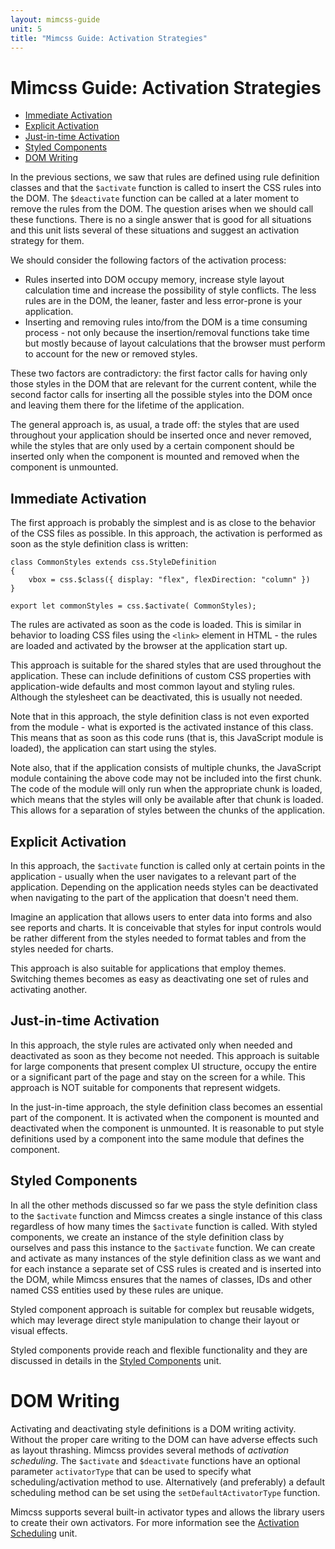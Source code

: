 ```yaml
---
layout: mimcss-guide
unit: 5
title: "Mimcss Guide: Activation Strategies"
---
```


# Mimcss Guide: Activation Strategies

* [Immediate Activation](#immediate-activation)
* [Explicit Activation](#explicit-activation)
* [Just-in-time Activation](#just-in-time-activation)
* [Styled Components](#styled-components)
* [DOM Writing](#dom-writing)

In the previous sections, we saw that rules are defined using rule definition classes and that the `$activate` function is called to insert the CSS rules into the DOM. The `$deactivate` function can be called at a later moment to remove the rules from the DOM. The question arises when we should call these functions. There is no a single answer that is good for all situations and this unit lists several of these situations and suggest an activation strategy for them.

We should consider the following factors of the activation process:
- Rules inserted into DOM occupy memory, increase style layout calculation time and increase the possibility of style conflicts. The less rules are in the DOM, the leaner, faster and less error-prone is your application.
- Inserting and removing rules into/from the DOM is a time consuming process - not only because the insertion/removal functions take time but mostly because of layout calculations that the browser must perform to account for the new or removed styles.

These two factors are contradictory: the first factor calls for having only those styles in the DOM that are relevant for the current content, while the second factor calls for inserting all the possible styles into the DOM once and leaving them there for the lifetime of the application.

The general approach is, as usual, a trade off: the styles that are used throughout your application should be inserted once and never removed, while the styles that are only used by a certain component should be inserted only when the component is mounted and removed when the component is unmounted.

## Immediate Activation
The first approach is probably the simplest and is as close to the behavior of the CSS files as possible. In this approach, the activation is performed as soon as the style definition class is written:

```tsx
class CommonStyles extends css.StyleDefinition
{
    vbox = css.$class({ display: "flex", flexDirection: "column" })
}

export let commonStyles = css.$activate( CommonStyles);
```

The rules are activated as soon as the code is loaded. This is similar in behavior to loading CSS files using the `<link>` element in HTML - the rules are loaded and activated by the browser at the application start up.

This approach is suitable for the shared styles that are used throughout the application. These can include definitions of custom CSS properties with application-wide defaults and most common layout and styling rules. Although the stylesheet can be deactivated, this is usually not needed.

Note that in this approach, the style definition class is not even exported from the module - what is exported is the activated instance of this class. This means that as soon as this code runs (that is, this JavaScript module is loaded), the application can start using the styles.

Note also, that if the application consists of multiple chunks, the JavaScript module containing the above code may not be included into the first chunk. The code of the module will only run when the appropriate chunk is loaded, which means that the styles will only be available after that chunk is loaded. This allows for a separation of styles between the chunks of the application.

## Explicit Activation
In this approach, the `$activate` function is called only at certain points in the application - usually when the user navigates to a relevant part of the application. Depending on the application needs styles can be deactivated when navigating to the part of the application that doesn't need them.

Imagine an application that allows users to enter data into forms and also see reports and charts. It is conceivable that styles for input controls would be rather different from the styles needed to format tables and from the styles needed for charts.

This approach is also suitable for applications that employ themes. Switching themes becomes as easy as deactivating one set of rules and activating another.

## Just-in-time Activation
In this approach, the style rules are activated only when needed and deactivated as soon as they become not needed. This approach is suitable for large components that present complex UI structure, occupy the entire or a significant part of the page and stay on the screen for a while. This approach is NOT suitable for components that represent widgets.

In the just-in-time approach, the style definition class becomes an essential part of the component. It is activated when the component is mounted and deactivated when the component is unmounted. It is reasonable to put style definitions used by a component into the same module that defines the component.

## Styled Components
In all the other methods discussed so far we pass the style definition class to the `$activate` function and Mimcss creates a single instance of this class regardless of how many times the `$activate` function is called. With styled components, we create an instance of the style definition class by ourselves and pass this instance to the `$activate` function. We can create and activate as many instances of the style definition class as we want and for each instance a separate set of CSS rules is created and is inserted into the DOM, while Mimcss ensures that the names of classes, IDs and other named CSS entities used by these rules are unique.

Styled component approach is suitable for complex but reusable widgets, which may leverage direct style manipulation to change their layout or visual effects.

Styled components provide reach and flexible functionality and they are discussed in details in the [Styled Components](mimcss-guide-styled-components.html) unit.

# DOM Writing
Activating and deactivating style definitions is a DOM writing activity. Without the proper care writing to the DOM can have adverse effects such as layout thrashing. Mimcss provides several methods of *activation scheduling*. The `$activate` and `$deactivate` functions have an optional parameter `activatorType` that can be used to specify what scheduling/activation method to use. Alternatively (and preferably) a default scheduling method can be set using the `setDefaultActivatorType` function.

Mimcss supports several built-in activator types and allows the library users to create their own activators. For more information see the [Activation Scheduling](mimcss-guide-activation-scheduling.html) unit.





